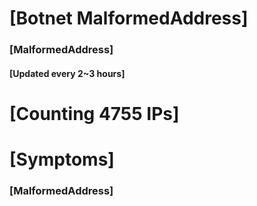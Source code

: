 # [Botnet MalformedAddress]
### [MalformedAddress]
#### [Updated every 2~3 hours]

# [Counting 4755 IPs]

# [Symptoms] 
###   [MalformedAddress]
